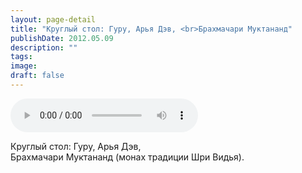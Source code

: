 ```yaml
---
layout: page-detail
title: "Круглый стол: Гуру, Арья Дэв, <br>Брахмачари Муктананд"
publishDate: 2012.05.09
description: ""
tags:
image:
draft: false
---
```


<audio title="2012.05.09 - Круглый стол: Гуру, Арья Дэв, <br>Брахмачари Муктананд.mp3" src="/upload/iblock/813/8131e6d683c5031c6a9764c7a32e565d.mp3" controls=""></audio>

 Круглый стол: Гуру, Арья Дэв,   
Брахмачари Муктананд (монах традиции Шри Видья).  

  
